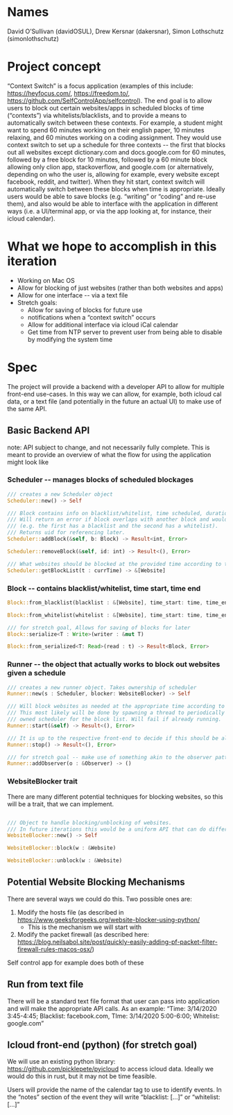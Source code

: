 # Names
David O’Sullivan (davidOSUL), Drew Kersnar (dakersnar), Simon Lothschutz (simonlothschutz)

# Project concept
“Context Switch” is a focus application 
(examples of this include: https://heyfocus.com/, https://freedom.to/, https://github.com/SelfControlApp/selfcontrol). 
The end goal is to allow users to block out certain websites/apps in scheduled blocks of time (“contexts”) 
via whitelists/blacklists, and to provide a means to automatically switch between these contexts. 
For example, a student might want to spend 60 minutes working on their english paper, 
10 minutes relaxing, and 60 minutes working on a coding assignment. 
They would use context switch to set up a schedule for three contexts -- 
the first that blocks out all websites except dictionary.com and docs.google.com for 60 minutes, 
followed by a free block for 10 minutes, followed by a 60 minute block allowing only clion app, 
stackoverflow, and google.com (or alternatively, depending on who the user is, allowing for example, 
every website except facebook, reddit, and twitter). When they hit start, context switch will 
automatically switch between these blocks when time is appropriate. Ideally users would be able to 
save blocks (e.g. “writing” or “coding” and re-use them), and also would be able to interface with the 
application in different ways (i.e. a UI/terminal app, or via the app looking at, for instance, their icloud calendar). 

# What we hope to accomplish in this iteration 
- Working on Mac OS
- Allow for blocking of just websites (rather than both websites and apps)
- Allow for one interface -- via a text file
- Stretch goals:
  - Allow for saving of blocks for future use
  - notifications when a “context switch” occurs
  - Allow for additional interface via icloud iCal calendar
  - Get time from NTP server to prevent user from being able to disable by modifying the system time 

# Spec

The project will provide a backend with a developer API to allow for multiple front-end use-cases. In this way we can allow, for example, both icloud cal data, or a text file (and potentially in the future an actual UI) to make use of the same API. 


## Basic Backend API
note: API subject to change, and not necessarily fully complete. This is meant to provide an overview of what the flow for using the application might look like
 
### Scheduler -- manages blocks of scheduled blockages
```Rust 
/// creates a new Scheduler object
Scheduler::new() -> Self 

/// Block contains info on blacklist/whitelist, time scheduled, duration, etc. 
/// Will return an error if block overlaps with another block and would have an inconsistency 
/// (e.g. the first has a blacklist and the second has a whitelist). 
/// Returns uid for referencing later. 
Scheduler::addBlock(&self, b: Block) -> Result<int, Error> 

Scheduler::removeBlock(&self, id: int) -> Result<(), Error>

/// What websites should be blocked at the provided time according to the scheduler
Scheduler::getBlockList(t : currTime) -> &[Website] 
```
### Block -- contains blacklist/whitelist, time start, time end
```Rust
Block::from_blacklist(blacklist : &[Website], time_start: time, time_end : time) -> Self

Block::from_whitelist(whitelist : &[Website], time_start: time, time_end : time) -> Self

/// for stretch goal, Allows for saving of blocks for later
Block::serialize<T : Write>(writer : &mut T) 

Block::from_serialized<T: Read>(read : t) -> Result<Block, Error>
```

### Runner -- the object that actually works to block out websites given a schedule
```Rust
/// creates a new runner object. Takes ownership of scheduler
Runner::new(s : Scheduler, blocker: WebsiteBlocker) -> Self

/// Will block websites as needed at the appropriate time according to the blocks that reside within it. 
/// This most likely will be done by spawning a thread to periodically poll 
/// owned scheduler for the block list. Will fail if already running.
Runner::start(&self) -> Result<(), Error>

/// It is up to the respective front-end to decide if this should be allowable to users, but this is an exposed method regardless. WIll fail if not running. 
Runner::stop() -> Result<(), Error>

/// for stretch goal -- make use of something akin to the observer pattern to allow for notifications 
Runner::addObserver(o : &Observer) -> () 
```

### WebsiteBlocker trait
There are many different potential techniques for blocking websites, so this will be a trait, that we can implement.
```Rust

/// Object to handle blocking/unblocking of websites. 
/// In future iterations this would be a uniform API that can do different things depending on the OS. for now we are focused just on mac. 
WebsiteBlocker::new() -> Self

WebsiteBlocker::block(w : &Website) 

WebsiteBlocker::unblock(w : &Website)
```


## Potential Website Blocking Mechanisms
There are several ways we could do this. Two possible ones are:
1. Modify the hosts file (as described in https://www.geeksforgeeks.org/website-blocker-using-python/ 
    - This is the mechanism we will start with
2. Modify the packet firewall (as described here: https://blog.neilsabol.site/post/quickly-easily-adding-pf-packet-filter-firewall-rules-macos-osx/) 

Self control app for example does both of these


## Run from text file
There will be a standard text file format that user can pass into application and will make the appropriate API calls. As an example:
“Time: 3/14/2020 3:45-4:45; Blacklist: facebook.com, TIme: 3/14/2020 5:00-6:00; Whitelist: google.com”

## Icloud front-end (python) (for stretch goal)
We will use an existing python library: https://github.com/picklepete/pyicloud  to access icloud data. Ideally we would do this in rust, but it may not be time feasible.

Users will provide the name of the calendar tag to use to identify events. In the “notes” section of the event they will write “blacklist: [...]” or “whitelist: [...]”


